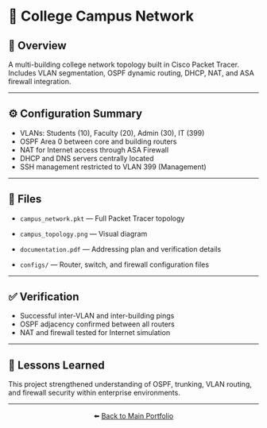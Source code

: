 ﻿# 🏫 College Campus Network

## 🧱 Overview
A multi-building college network topology built in Cisco Packet Tracer.
Includes VLAN segmentation, OSPF dynamic routing, DHCP, NAT, and ASA firewall integration.

---

## ⚙️ Configuration Summary
- VLANs: Students (10), Faculty (20), Admin (30), IT (399)
- OSPF Area 0 between core and building routers
- NAT for Internet access through ASA Firewall
- DHCP and DNS servers centrally located
- SSH management restricted to VLAN 399 (Management)

---

## 📁 Files
- `campus_network.pkt` — Full Packet Tracer topology
- `campus_topology.png` — Visual diagram

- `documentation.pdf` — Addressing plan and verification details
- `configs/` — Router, switch, and firewall configuration files

---

## ✅ Verification
- Successful inter-VLAN and inter-building pings
- OSPF adjacency confirmed between all routers
- NAT and firewall tested for Internet simulation

---

## 🧠 Lessons Learned
This project strengthened understanding of OSPF, trunking, VLAN routing, and firewall security within enterprise environments.

---

<p align="center">⬅️ <a href="../README.md">Back to Main Portfolio</a></p>

